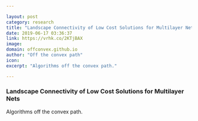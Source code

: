 ```yaml
---

layout: post
category: research
title: "Landscape Connectivity of Low Cost Solutions for Multilayer Nets"
date: 2019-06-17 03:36:37
link: https://vrhk.co/2KTjBAX
image: 
domain: offconvex.github.io
author: "Off the convex path"
icon: 
excerpt: "Algorithms off the convex path."

---
```


### Landscape Connectivity of Low Cost Solutions for Multilayer Nets

Algorithms off the convex path.